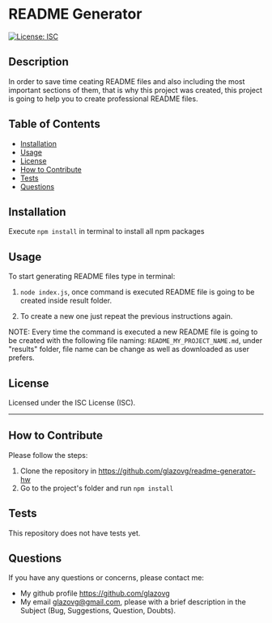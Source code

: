 
# README Generator
[![License: ISC](https://img.shields.io/badge/License-ISC-blue.svg)](https://opensource.org/licenses/ISC)

## Description
In order to save time ceating README files and also including the most important sections of them, that is why this project was created, this project is going to help you to create professional README files.
    
## Table of Contents
        
- [Installation](#installation)
- [Usage](#usage)
- [License](#license)
- [How to Contribute](#how-to-contribute)
- [Tests](#tests)
- [Questions](#questions)

<a name="installation"></a>
## Installation
Execute `npm install` in terminal to install all npm packages

<a name="usage"></a>
## Usage
To start generating README files type in terminal:

1. `node index.js`, once command is executed README file is going to be created inside result folder.

2. To create a new one just repeat the previous instructions again.

NOTE: Every time the command is executed a new README file is going to be created with the following file naming: `README_MY_PROJECT_NAME.md`, under "results" folder, file name can be change as well as downloaded as user prefers.
    
<a name="license"></a>
## License
Licensed under the ISC License (ISC).
    
---    
<a name="how-to-contribute"></a>
## How to Contribute
Please follow the steps:
1. Clone the repository in https://github.com/glazovg/readme-generator-hw
2. Go to the project's folder and run `npm install`

<a name="tests"></a>
## Tests
This repository does not have tests yet.

<a name="questions"></a>
## Questions
If you have any questions or concerns, please contact me:

- My github profile https://github.com/glazovg
- My email glazovg@gmail.com, please with a brief description in the Subject (Bug, Suggestions, Question, Doubts).
